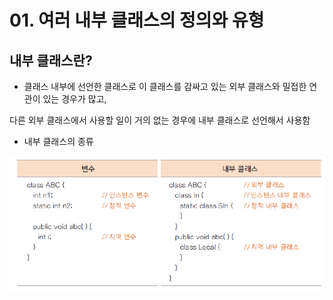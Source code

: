# 01. 여러 내부 클래스의 정의와 유형

## 내부 클래스란?

- 클래스 내부에 선언한 클래스로 이 클래스를 감싸고 있는 외부 클래스와 밀접한 연관이 있는 경우가 많고, 

다른 외부 클래스에서 사용할 일이 거의 없는 경우에 내부 클래스로 선언해서 사용함

- 내부 클래스의 종류

![inner](./img/inner.png)
